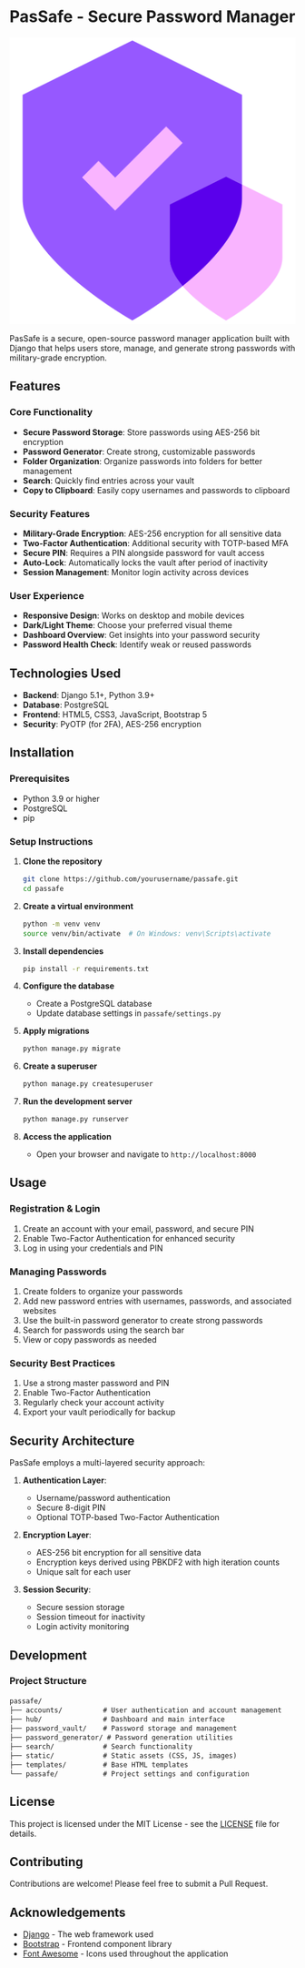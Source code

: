 # PasSafe - Secure Password Manager

![PasSafe Logo](passafe/static/images/passafe_fav.png)

PasSafe is a secure, open-source password manager application built with Django that helps users store, manage, and generate strong passwords with military-grade encryption.

## Features

### Core Functionality
- **Secure Password Storage**: Store passwords using AES-256 bit encryption
- **Password Generator**: Create strong, customizable passwords
- **Folder Organization**: Organize passwords into folders for better management
- **Search**: Quickly find entries across your vault
- **Copy to Clipboard**: Easily copy usernames and passwords to clipboard

### Security Features
- **Military-Grade Encryption**: AES-256 encryption for all sensitive data
- **Two-Factor Authentication**: Additional security with TOTP-based MFA
- **Secure PIN**: Requires a PIN alongside password for vault access
- **Auto-Lock**: Automatically locks the vault after period of inactivity
- **Session Management**: Monitor login activity across devices

### User Experience
- **Responsive Design**: Works on desktop and mobile devices
- **Dark/Light Theme**: Choose your preferred visual theme
- **Dashboard Overview**: Get insights into your password security
- **Password Health Check**: Identify weak or reused passwords

## Technologies Used

- **Backend**: Django 5.1+, Python 3.9+
- **Database**: PostgreSQL
- **Frontend**: HTML5, CSS3, JavaScript, Bootstrap 5
- **Security**: PyOTP (for 2FA), AES-256 encryption

## Installation

### Prerequisites
- Python 3.9 or higher
- PostgreSQL
- pip

### Setup Instructions

1. **Clone the repository**
   ```bash
   git clone https://github.com/yourusername/passafe.git
   cd passafe
   ```

2. **Create a virtual environment**
   ```bash
   python -m venv venv
   source venv/bin/activate  # On Windows: venv\Scripts\activate
   ```

3. **Install dependencies**
   ```bash
   pip install -r requirements.txt
   ```

4. **Configure the database**
   - Create a PostgreSQL database
   - Update database settings in `passafe/settings.py`

5. **Apply migrations**
   ```bash
   python manage.py migrate
   ```

6. **Create a superuser**
   ```bash
   python manage.py createsuperuser
   ```

7. **Run the development server**
   ```bash
   python manage.py runserver
   ```

8. **Access the application**
   - Open your browser and navigate to `http://localhost:8000`

## Usage

### Registration & Login
1. Create an account with your email, password, and secure PIN
2. Enable Two-Factor Authentication for enhanced security
3. Log in using your credentials and PIN

### Managing Passwords
1. Create folders to organize your passwords
2. Add new password entries with usernames, passwords, and associated websites
3. Use the built-in password generator to create strong passwords
4. Search for passwords using the search bar
5. View or copy passwords as needed

### Security Best Practices
1. Use a strong master password and PIN
2. Enable Two-Factor Authentication
3. Regularly check your account activity
4. Export your vault periodically for backup

## Security Architecture

PasSafe employs a multi-layered security approach:

1. **Authentication Layer**:
   - Username/password authentication
   - Secure 8-digit PIN
   - Optional TOTP-based Two-Factor Authentication

2. **Encryption Layer**:
   - AES-256 bit encryption for all sensitive data
   - Encryption keys derived using PBKDF2 with high iteration counts
   - Unique salt for each user

3. **Session Security**:
   - Secure session storage
   - Session timeout for inactivity
   - Login activity monitoring

## Development

### Project Structure
```
passafe/
├── accounts/          # User authentication and account management
├── hub/               # Dashboard and main interface
├── password_vault/    # Password storage and management
├── password_generator/ # Password generation utilities
├── search/            # Search functionality
├── static/            # Static assets (CSS, JS, images)
├── templates/         # Base HTML templates
└── passafe/           # Project settings and configuration
```


## License

This project is licensed under the MIT License - see the [LICENSE](LICENSE) file for details.

## Contributing

Contributions are welcome! Please feel free to submit a Pull Request.

## Acknowledgements

- [Django](https://www.djangoproject.com/) - The web framework used
- [Bootstrap](https://getbootstrap.com/) - Frontend component library
- [Font Awesome](https://fontawesome.com/) - Icons used throughout the application
